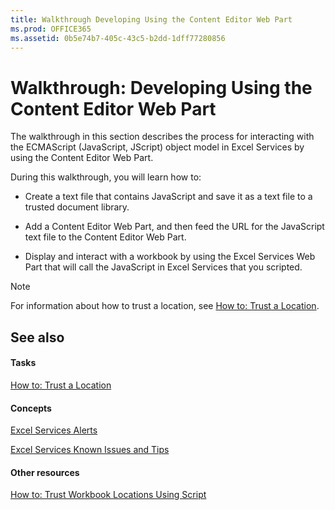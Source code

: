 ```yaml
---
title: Walkthrough Developing Using the Content Editor Web Part
ms.prod: OFFICE365
ms.assetid: 0b5e74b7-405c-43c5-b2dd-1dff77280856
---
```



# Walkthrough: Developing Using the Content Editor Web Part

The walkthrough in this section describes the process for interacting with the ECMAScript (JavaScript, JScript) object model in Excel Services by using the Content Editor Web Part.
  
    
    

During this walkthrough, you will learn how to:
- Create a text file that contains JavaScript and save it as a text file to a trusted document library. 
    
  
- Add a Content Editor Web Part, and then feed the URL for the JavaScript text file to the Content Editor Web Part.
    
  
- Display and interact with a workbook by using the Excel Services Web Part that will call the JavaScript in Excel Services that you scripted. 
    
  

> [!NOTE]
> For information about how to trust a location, see  [How to: Trust a Location](how-to-trust-a-location.md). 
  
    
    


## See also


#### Tasks


  
    
    
 [How to: Trust a Location](how-to-trust-a-location.md)
#### Concepts


  
    
    
 [Excel Services Alerts](excel-services-alerts.md)
  
    
    
 [Excel Services Known Issues and Tips](excel-services-known-issues-and-tips.md)
#### Other resources


  
    
    
 [How to: Trust Workbook Locations Using Script](http://msdn.microsoft.com/library/79ab6ced-7a0c-4275-b852-bb246fc6be57%28Office.15%29.aspx)

